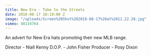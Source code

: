 ```yaml
---
title: New Era - Take to the Streets
date: 2018-08-17 10:19:00 Z
image: "/uploads/Screen%20Shot%202018-08-17%20at%2011.22.28.jpg"
vimeo: 48134764
---
```


An advert for New Era hats promoting their new MLB range.

Director - Niall Kenny
D.O.P. - John Fisher
Producer - Posy Dixon